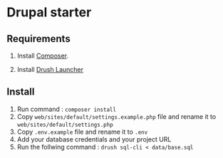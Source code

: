 # Drupal starter

## Requirements

1. Install [Composer](https://getcomposer.org/doc/00-intro.md#installation-linux-unix-osx).

2. Install [Drush Launcher](https://github.com/drush-ops/drush-launcher)

## Install

1. Run command : `composer install`
2. Copy `web/sites/default/settings.example.php` file and rename it to `web/sites/default/settings.php`
3. Copy `.env.example` file and rename it to `.env`
4. Add your database credentials and your project URL
5. Run the follwing command :  `drush sql-cli < data/base.sql`